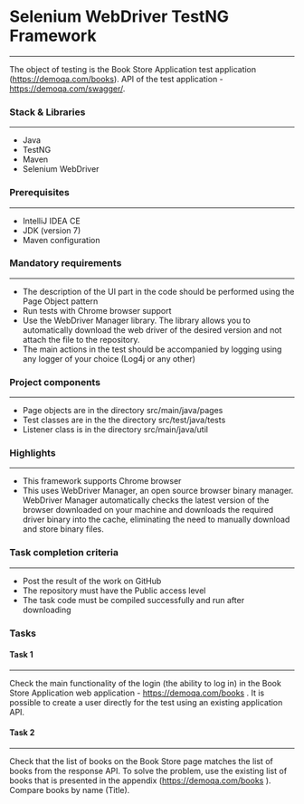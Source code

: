 # Selenium WebDriver TestNG Framework

****
The object of testing is the Book Store Application test application (https://demoqa.com/books).
API of the test application - https://demoqa.com/swagger/.

### **Stack & Libraries**

****

* Java
* TestNG
* Maven
* Selenium WebDriver

### **Prerequisites**

****

* IntelliJ IDEA CE
* JDK (version 7)
* Maven configuration

### **Mandatory requirements**

****

* The description of the UI part in the code should be performed using the Page Object pattern
* Run tests with Chrome browser support
* Use the WebDriver Manager library. The library allows you to automatically download the web driver of the desired version and not attach the file to the repository.
* The main actions in the test should be accompanied by logging using any logger of your choice (Log4j or any other)

### **Project components**

****

* Page objects are in the directory src/main/java/pages
* Test classes are in the the directory src/test/java/tests
* Listener class is in the directory src/main/java/util

### **Highlights**

****

* This framework supports Chrome browser
* This uses WebDriver Manager, an open source browser binary manager. WebDriver Manager automatically checks the latest
  version of the browser downloaded on your machine and downloads the required driver binary into the cache, eliminating
  the need to manually download and store binary files.

### **Task completion criteria**

****

* Post the result of the work on GitHub
* The repository must have the Public access level
* The task code must be compiled successfully and run after downloading

### **Tasks**

#### **Task 1**

****
Check the main functionality of the login (the ability to log in) in the Book Store Application web
application - https://demoqa.com/books .
It is possible to create a user directly for the test using an existing application API.

#### **Task 2**

****
Check that the list of books on the Book Store page matches the list of books from the response API. To solve the
problem, use the existing list of books that is presented in the appendix (https://demoqa.com/books ). Compare books by
name (Title).
